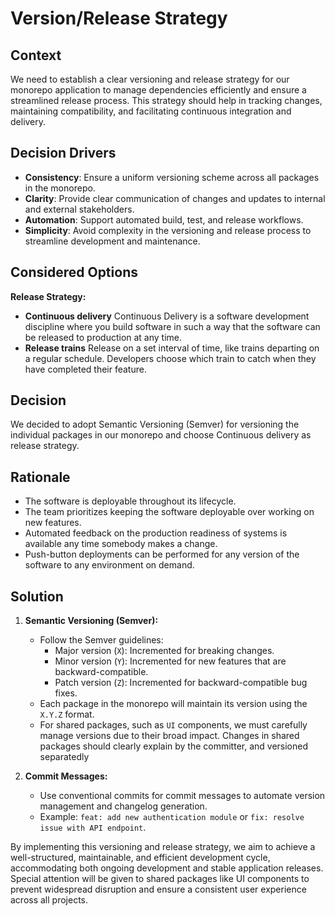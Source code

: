 # Version/Release Strategy

## Context

We need to establish a clear versioning and release strategy for our monorepo application to manage dependencies efficiently and ensure a streamlined release process. This strategy should help in tracking changes, maintaining compatibility, and facilitating continuous integration and delivery.

## Decision Drivers

- **Consistency**: Ensure a uniform versioning scheme across all packages in the monorepo.
- **Clarity**: Provide clear communication of changes and updates to internal and external stakeholders.
- **Automation**: Support automated build, test, and release workflows.
- **Simplicity**: Avoid complexity in the versioning and release process to streamline development and maintenance.

## Considered Options

**Release Strategy:**

- **Continuous delivery**
  Continuous Delivery is a software development discipline where you build software in such a way that the software can be released to production at any time.
- **Release trains**
  Release on a set interval of time, like trains departing on a regular schedule. Developers choose which train to catch when they have completed their feature.

## Decision

We decided to adopt Semantic Versioning (Semver) for versioning the individual packages in our monorepo and choose Continuous delivery as release strategy.

## Rationale

- The software is deployable throughout its lifecycle.
- The team prioritizes keeping the software deployable over working on new features.
- Automated feedback on the production readiness of systems is available any time somebody makes a change.
- Push-button deployments can be performed for any version of the software to any environment on demand.

## Solution

1. **Semantic Versioning (Semver):**

   - Follow the Semver guidelines:
     - Major version (`X`): Incremented for breaking changes.
     - Minor version (`Y`): Incremented for new features that are backward-compatible.
     - Patch version (`Z`): Incremented for backward-compatible bug fixes.
   - Each package in the monorepo will maintain its version using the `X.Y.Z` format.
   - For shared packages, such as `UI` components, we must carefully manage versions due to their broad impact. Changes in shared packages should clearly explain by the committer, and versioned separatedly

2. **Commit Messages:**
   - Use conventional commits for commit messages to automate version management and changelog generation.
   - Example: `feat: add new authentication module` or `fix: resolve issue with API endpoint`.

By implementing this versioning and release strategy, we aim to achieve a well-structured, maintainable, and efficient development cycle, accommodating both ongoing development and stable application releases. Special attention will be given to shared packages like UI components to prevent widespread disruption and ensure a consistent user experience across all projects.
